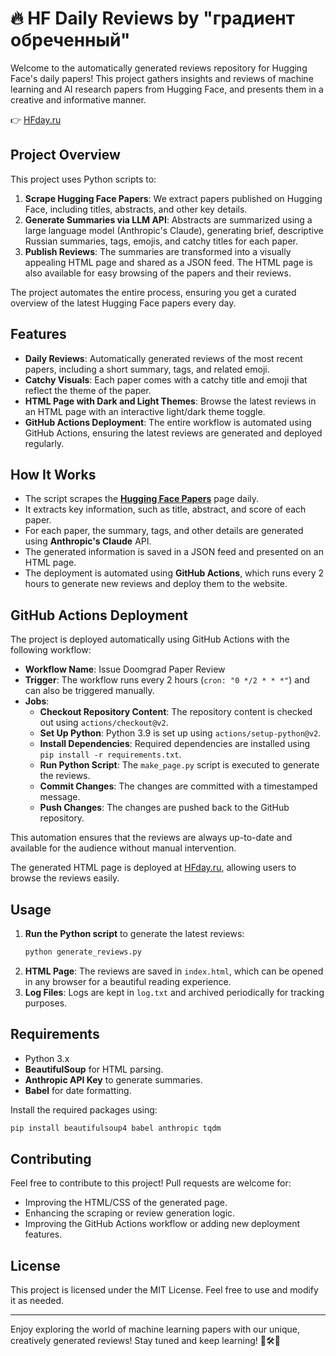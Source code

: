 # 🔥 HF Daily Reviews by "градиент обреченный"

Welcome to the automatically generated reviews repository for Hugging Face's daily papers! This project gathers insights and reviews of machine learning and AI research papers from Hugging Face, and presents them in a creative and informative manner.

👉 [HFday.ru](https://hfday.ru)

## Project Overview

This project uses Python scripts to:

1. **Scrape Hugging Face Papers**: We extract papers published on Hugging Face, including titles, abstracts, and other key details.
2. **Generate Summaries via LLM API**: Abstracts are summarized using a large language model (Anthropic's Claude), generating brief, descriptive Russian summaries, tags, emojis, and catchy titles for each paper.
3. **Publish Reviews**: The summaries are transformed into a visually appealing HTML page and shared as a JSON feed. The HTML page is also available for easy browsing of the papers and their reviews.

The project automates the entire process, ensuring you get a curated overview of the latest Hugging Face papers every day.

## Features

- **Daily Reviews**: Automatically generated reviews of the most recent papers, including a short summary, tags, and related emoji.
- **Catchy Visuals**: Each paper comes with a catchy title and emoji that reflect the theme of the paper.
- **HTML Page with Dark and Light Themes**: Browse the latest reviews in an HTML page with an interactive light/dark theme toggle.
- **GitHub Actions Deployment**: The entire workflow is automated using GitHub Actions, ensuring the latest reviews are generated and deployed regularly.

## How It Works

- The script scrapes the **[Hugging Face Papers](https://huggingface.co/papers)** page daily.
- It extracts key information, such as title, abstract, and score of each paper.
- For each paper, the summary, tags, and other details are generated using **Anthropic's Claude** API.
- The generated information is saved in a JSON feed and presented on an HTML page.
- The deployment is automated using **GitHub Actions**, which runs every 2 hours to generate new reviews and deploy them to the website.

## GitHub Actions Deployment

The project is deployed automatically using GitHub Actions with the following workflow:

- **Workflow Name**: Issue Doomgrad Paper Review
- **Trigger**: The workflow runs every 2 hours (`cron: "0 */2 * * *"`) and can also be triggered manually.
- **Jobs**:
  - **Checkout Repository Content**: The repository content is checked out using `actions/checkout@v2`.
  - **Set Up Python**: Python 3.9 is set up using `actions/setup-python@v2`.
  - **Install Dependencies**: Required dependencies are installed using `pip install -r requirements.txt`.
  - **Run Python Script**: The `make_page.py` script is executed to generate the reviews.
  - **Commit Changes**: The changes are committed with a timestamped message.
  - **Push Changes**: The changes are pushed back to the GitHub repository.

This automation ensures that the reviews are always up-to-date and available for the audience without manual intervention.

The generated HTML page is deployed at [HFday.ru](https://hfday.ru), allowing users to browse the reviews easily.

## Usage

1. **Run the Python script** to generate the latest reviews:
   ```sh
   python generate_reviews.py
   ```
2. **HTML Page**: The reviews are saved in `index.html`, which can be opened in any browser for a beautiful reading experience.
3. **Log Files**: Logs are kept in `log.txt` and archived periodically for tracking purposes.

## Requirements

- Python 3.x
- **BeautifulSoup** for HTML parsing.
- **Anthropic API Key** to generate summaries.
- **Babel** for date formatting.

Install the required packages using:
```sh
pip install beautifulsoup4 babel anthropic tqdm
```

## Contributing

Feel free to contribute to this project! Pull requests are welcome for:
- Improving the HTML/CSS of the generated page.
- Enhancing the scraping or review generation logic.
- Improving the GitHub Actions workflow or adding new deployment features.

## License

This project is licensed under the MIT License. Feel free to use and modify it as needed.

---
Enjoy exploring the world of machine learning papers with our unique, creatively generated reviews! Stay tuned and keep learning! 💾🛠️🧠
